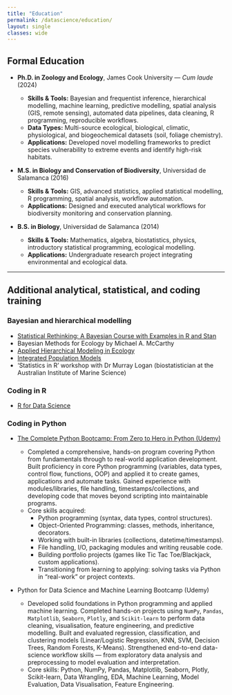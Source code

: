 ```yaml
---
title: "Education"
permalink: /datascience/education/
layout: single
classes: wide
---
```


## Formal Education

- **Ph.D. in Zoology and Ecology**, James Cook University — *Cum laude* (2024)  
  - **Skills & Tools:** Bayesian and frequentist inference, hierarchical modelling, machine learning, predictive modelling, spatial analysis (GIS, remote sensing), automated data pipelines, data cleaning, R programming, reproducible workflows.  
  - **Data Types:** Multi-source ecological, biological, climatic, physiological, and biogeochemical datasets (soil, foliage chemistry).  
  - **Applications:** Developed novel modelling frameworks to predict species vulnerability to extreme events and identify high-risk habitats.  

- **M.S. in Biology and Conservation of Biodiversity**, Universidad de Salamanca (2016)  
  - **Skills & Tools:** GIS, advanced statistics, applied statistical modelling, R programming, spatial analysis, workflow automation.  
  - **Applications:** Designed and executed analytical workflows for biodiversity monitoring and conservation planning.  

- **B.S. in Biology**, Universidad de Salamanca (2014)  
  - **Skills & Tools:** Mathematics, algebra, biostatistics, physics, introductory statistical programming, ecological modelling.  
  - **Applications:** Undergraduate research project integrating environmental and ecological data.  

---
## Additional analytical, statistical, and coding training

### Bayesian and hierarchical modelling
- [Statistical Rethinking: A Bayesian Course with Examples in R and Stan](https://xcelab.net/rm/)  
- Bayesian Methods for Ecology by Michael A. McCarthy
- [Applied Hierarchical Modeling in Ecology](https://www.mbr-pwrc.usgs.gov/pubanalysis/keryroylebook/) 
- [Integrated Population Models](https://www.sciencedirect.com/book/9780323908108/integrated-population-models)
- ‘Statistics in R’ workshop with Dr Murray Logan (biostatistician at the Australian Institute of Marine Science)

### Coding in R
- [R for Data Science](https://r4ds.had.co.nz/)

### Coding in Python
- [The Complete Python Bootcamp: From Zero to Hero in Python (Udemy)](https://github.com/AlejandroFuentePinero/alejandrofuentepinero.github.io/blob/master/files/python%20bootcamp.pdf)
  - Completed a comprehensive, hands-on program covering Python from fundamentals through to real-world application development. Built proficiency in core Python programming (variables, data types, control flow, functions, OOP) and applied it to create games, applications and automate tasks. Gained experience with modules/libraries, file handling, timestamps/collections, and developing code that moves beyond scripting into maintainable programs.
  - Core skills acquired:
    - Python programming (syntax, data types, control structures).
    - Object-Oriented Programming: classes, methods, inheritance, decorators.
    - Working with built-in libraries (collections, datetime/timestamps).
    - File handling, I/O, packaging modules and writing reusable code.
    - Building portfolio projects (games like Tic Tac Toe/Blackjack, custom applications).
    - Transitioning from learning to applying: solving tasks via Python in “real-work” or project contexts.
  
- Python for Data Science and Machine Learning Bootcamp (Udemy)
  - Developed solid foundations in Python programming and applied machine learning. Completed hands-on projects using `NumPy`, `Pandas`, `Matplotlib`, `Seaborn`, `Plotly`, and `Scikit-learn` to perform data cleaning, visualisation, feature engineering, and predictive modelling. Built and evaluated regression, classification, and clustering models (Linear/Logistic Regression, KNN, SVM, Decision Trees, Random Forests, K-Means). Strengthened end-to-end data-science workflow skills — from exploratory data analysis and preprocessing to model evaluation and interpretation.
  - Core skills: Python, NumPy, Pandas, Matplotlib, Seaborn, Plotly, Scikit-learn, Data Wrangling, EDA, Machine Learning, Model Evaluation, Data Visualisation, Feature Engineering.

